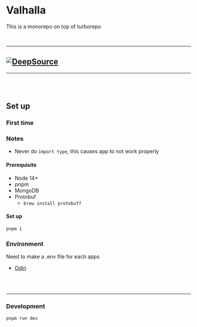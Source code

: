 # Valhalla

This is a monorepo on top of turborepo

<br />

---

## [![DeepSource](https://deepsource.io/gh/NinetySix-io/Valhalla.svg/?label=active+issues&show_trend=true&token=jA7-DpUbdnf-SZGnpAl2ibgy)](https://deepsource.io/gh/NinetySix-io/Valhalla/?ref=repository-badge)

---

<br />
<br />

## Set up

### First time

### Notes

- Never do `import type`, this causes app to not work properly

#### Prerequisite

- Node 14+
- pnpm
- MongoDB
- Protobuf
  - `brew install protobuff`

#### Set up

```bash
pnpm i
```

### Environment

Need to make a .env file for each apps

- [Odin](./apps/odin/src/config/environment/index.ts)

<br />
<br />
<hr />

### Development

```bash
pnpm run dev
```
